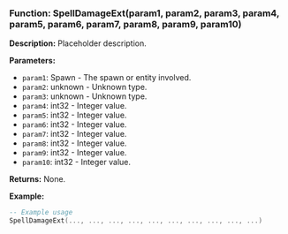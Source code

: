 ### Function: SpellDamageExt(param1, param2, param3, param4, param5, param6, param7, param8, param9, param10)

**Description:**
Placeholder description.

**Parameters:**
- `param1`: Spawn - The spawn or entity involved.
- `param2`: unknown - Unknown type.
- `param3`: unknown - Unknown type.
- `param4`: int32 - Integer value.
- `param5`: int32 - Integer value.
- `param6`: int32 - Integer value.
- `param7`: int32 - Integer value.
- `param8`: int32 - Integer value.
- `param9`: int32 - Integer value.
- `param10`: int32 - Integer value.

**Returns:** None.

**Example:**

```lua
-- Example usage
SpellDamageExt(..., ..., ..., ..., ..., ..., ..., ..., ..., ...)
```
